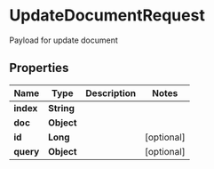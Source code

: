 

# UpdateDocumentRequest

Payload for update document
## Properties

Name | Type | Description | Notes
------------ | ------------- | ------------- | -------------
**index** | **String** |  | 
**doc** | **Object** |  | 
**id** | **Long** |  |  [optional]
**query** | **Object** |  |  [optional]



